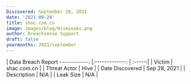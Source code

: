 ```yaml
---
Discovered: September 28, 2021
date: '2021-09-28'
title: shac.com.cn
image: images/blog/HiveLeaks.png
author: Breachsense Support
draft: false
yearmonths: 2021/september
---
```



| Data Breach Report
------------:   |:-------------:    | :-----:|
| Victim    | shac.com.cn      | 
| Threat Actor    | Hive      | 
| Date Discovered    | Sep 28, 2021      | 
| Description    | N/A      | 
| Leak Size    | N/A      | 

